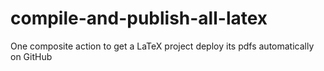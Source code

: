 # compile-and-publish-all-latex
One composite action to get a LaTeX project deploy its pdfs automatically on GitHub
